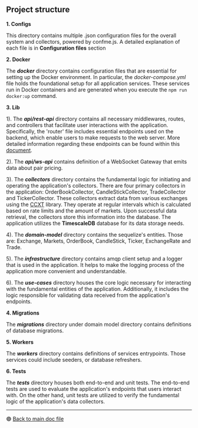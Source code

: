 ## Project structure

**1. Configs**

This directory contains multiple .json configuration files for the overall system and collectors, powered by confme.js.
A detailed explanation of each file is in **Configuration files** section

**2. Docker**

The **_docker_** directory contains configuration files that are essential for setting up the Docker environment. In particular, the _docker-compose.yml_ file holds the foundational setup for all application services. These services run in Docker containers and are generated when you execute the `npm run docker:up` command.

**3. Lib**

1). The **_api/rest-api_** directory contains all necessary middlewares, routes, and controllers that facilitate user interactions with the application. Specifically, the 'router' file includes essential endpoints used on the backend, which enable users to make requests to the web server. More detailed information regarding these endpoints can be found within this [document](https://docs.google.com/document/d/19uerp83M06Sk8KeAF8MmpmZ2xkDFXb596DnAGadW3AU/edit#heading=h.n62o7iyrbu46).

2). The **_api/ws-api_** contains definition of a WebSocket Gateway that emits data about pair pricing.

3). The **_collectors_** directory contains the fundamental logic for initiating and operating the application's collectors. There are four primary collectors in the application: OrderBookCollector, CandleStickCollector, TradeCollector and TickerCollector. These collectors extract data from various exchanges using the [CCXT](https://docs.ccxt.com/#/) library. They operate at regular intervals which is calculated based on rate limits and the amount of markets. Upon successful data retrieval, the collectors store this information into the database. The application utilizes the **TimescaleDB** database for its data storage needs.

4). The **_domain-model_** directory contains the sequelize's entities. Those are: Exchange, Markets, OrderBook, CandleStick, Ticker, ExchangeRate and Trade.

5). The **_infrastructure_** directory contains amqp client setup and a logger that is used in the application. It helps to make the logging process of the application more convenient and understandable.

6). The **_use-cases_** directory houses the core logic necessary for interacting with the fundamental entities of the application. Additionally, it includes the logic responsible for validating data received from the application's endpoints.

**4. Migrations**

The **_migrations_** directory under domain model directory contains definitions of database migrations.

**5. Workers**

The **_workers_** directory contains definitions of services entrypoints. Those services could include seeders, or database refreshers.

**6. Tests**

The **_tests_** directory houses both end-to-end and unit tests. The end-to-end tests are used to evaluate the application's endpoints that users interact with. On the other hand, unit tests are utilized to verify the fundamental logic of the application's data collectors.

---

 🟣 [Back to main doc file](../README.md)
